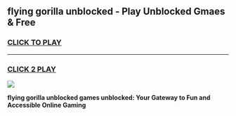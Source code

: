 
## flying gorilla unblocked - Play Unblocked Gmaes & Free
<h3>
<a href="https://news.freeplayer.one?title=flying_gorilla_unblocked&ref=16F">CLICK TO PLAY</a></h3>
<hr>

<h3>
<a href="https://news.freeplayer.one?title=flying_gorilla_unblocked&ref=16F">CLICK 2 PLAY</a>
  
</h3>

<a href="https://news.freeplayer.one?title=flying_gorilla_unblocked&ref=16F/"><img src="https://clearcache.store/games.png"></a>


**flying gorilla unblocked games unblocked: Your Gateway to Fun and Accessible Online Gaming**
